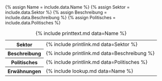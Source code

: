 {% assign Name = include.data.Name %}
{% assign Sektor = include.data.Sektor %}
{% assign Beschreibung = include.data.Beschreibung %}
{% assign Politisches = include.data.Politisches %}
<table>
    <caption>{% include printtext.md data=Name %}</caption>
    <tbody>
        <tr><th>Sektor</th><td>{% include printlink.md data=Sektor %}</td></tr>
        <tr><th>Beschreibung</th><td>{% include printlink.md data=Beschreibung %}</td></tr>
        <tr><th>Politisches</th><td>{% include printlink.md data=Politisches %}</td></tr>
        <tr><th>Erwähnungen</th><td>{% include lookup.md data=Name %}</td></tr>
    </tbody>
</table>
